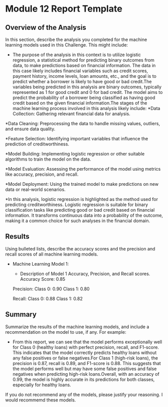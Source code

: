 # Module 12 Report Template

## Overview of the Analysis

In this section, describe the analysis you completed for the machine learning models used in this Challenge. This might include:

* The purpose of the analysis in this context is to utilize logistic regression, a statistical method for predicting binary outcomes from data, to make predictions based on financial information. The data in this case likely includes financial variables such as credit scores, payment history, income levels, loan amounts, etc., and the goal is to predict whether a borrower is likely to have good or bad credit.The variables being predicted in this analysis are binary outcomes, typically represented as 1 for good credit and 0 for bad credit. The model aims to predict the probability of a borrower being classified as having good credit based on the given financial information.The stages of the machine learning process involved in this analysis likely include:
*Data Collection: Gathering relevant financial data for analysis.

*Data Cleaning: Preprocessing the data to handle missing values, outliers, and ensure data quality.

*Feature Selection: Identifying important variables that influence the prediction of creditworthiness.

*Model Building: Implementing logistic regression or other suitable algorithms to train the model on the data.

*Model Evaluation: Assessing the performance of the model using metrics like accuracy, precision, and recall.

*Model Deployment: Using the trained model to make predictions on new data or real-world scenarios.


*In this analysis, logistic regression is highlighted as the method used for predicting creditworthiness. Logistic regression is suitable for binary classification tasks like predicting good or bad credit based on financial information. It transforms continuous data into a probability of the outcome, making it a common choice for such analyses in the financial domain.

## Results

Using bulleted lists, describe the accuracy scores and the precision and recall scores of all machine learning models.

* Machine Learning Model 1:
    * Description of Model 1 Accuracy, Precision, and Recall scores.
    Accuracy Score: 0.85

    Precision:
    Class 0: 0.90
    Class 1: 0.80

    Recall:
    Class 0: 0.88
    Class 1: 0.82





## Summary

Summarize the results of the machine learning models, and include a recommendation on the model to use, if any. For example:

* From this report, we can see that the model performs exceptionally well for Class 0 (healthy loans) with perfect precision, recall, and F1-score. This indicates that the model correctly predicts healthy loans without any false positives or false negatives.For Class 1 (high-risk loans), the precision is 0.87, recall is 0.89, and F1-score is 0.88. This suggests that the model performs well but may have some false positives and false negatives when predicting high-risk loans.Overall, with an accuracy of 0.99, the model is highly accurate in its predictions for both classes, especially for healthy loans.



If you do not recommend any of the models, please justify your reasoning. I would recommemd these models.
